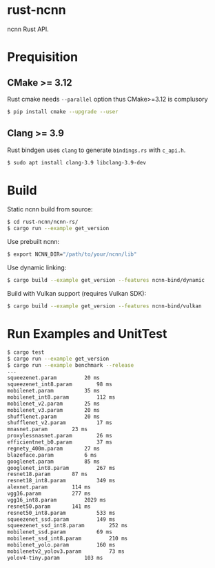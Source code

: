 # rust-ncnn

ncnn Rust API.

# Prequisition

## CMake >= 3.12

Rust cmake needs `--parallel` option thus CMake>=3.12 is complusory

```bash
$ pip install cmake --upgrade --user
```

## Clang >= 3.9

Rust bindgen uses `clang` to generate `bindings.rs` with `c_api.h`.

```bash
$ sudo apt install clang-3.9 libclang-3.9-dev
```

# Build

Static ncnn build from source:
```bash
$ cd rust-ncnn/ncnn-rs/
$ cargo run --example get_version
```

Use prebuilt ncnn:
```bash
$ export NCNN_DIR="/path/to/your/ncnn/lib"
```

Use dynamic linking:
```bash
$ cargo build --example get_version --features ncnn-bind/dynamic
```

Build with Vulkan support (requires Vulkan SDK):
```bash
$ cargo build --example get_version --features ncnn-bind/vulkan
```

# Run Examples and UnitTest

```bash
$ cargo test
$ cargo run --example get_version
$ cargo run --example benchmark --release
...
squeezenet.param 		 20 ms
squeezenet_int8.param 		 98 ms
mobilenet.param 		 35 ms
mobilenet_int8.param 		 112 ms
mobilenet_v2.param 		 25 ms
mobilenet_v3.param 		 20 ms
shufflenet.param 		 20 ms
shufflenet_v2.param 		 17 ms
mnasnet.param 		 23 ms
proxylessnasnet.param 		 26 ms
efficientnet_b0.param 		 37 ms
regnety_400m.param 		 27 ms
blazeface.param 		 6 ms
googlenet.param 		 85 ms
googlenet_int8.param 		 267 ms
resnet18.param 		 87 ms
resnet18_int8.param 		 349 ms
alexnet.param 		 114 ms
vgg16.param 		 277 ms
vgg16_int8.param 		 2029 ms
resnet50.param 		 141 ms
resnet50_int8.param 		 533 ms
squeezenet_ssd.param 		 149 ms
squeezenet_ssd_int8.param 		 252 ms
mobilenet_ssd.param 		 69 ms
mobilenet_ssd_int8.param 		 210 ms
mobilenet_yolo.param 		 160 ms
mobilenetv2_yolov3.param 		 73 ms
yolov4-tiny.param 		 103 ms
```

